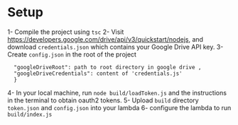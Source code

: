 # Setup
1- Compile the project using `tsc`
2- Visit https://developers.google.com/drive/api/v3/quickstart/nodejs, and download `credentials.json` which contains your Google Drive API key.
3- Create `config.json` in the root of the project
```
  "googleDriveRoot": path to root directory in google drive ,
  "googleDriveCredentials": content of 'credentials.js'
  }
```
4- In your local machine, run `node build/loadToken.js` and the instructions in the terminal to obtain oauth2 tokens.
5- Upload `build` directory `token.json` and `config.json` into your lambda
6- configure the lambda to run `build/index.js`

